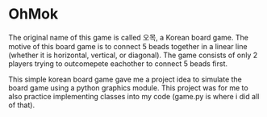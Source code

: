 # OhMok
The original name of this game is called 오목, a Korean board game. The motive of this board game is to connect 5 beads together in a linear line (whether it is horizontal, vertical, or diagonal). The game consists of only 2 players trying to outcomepete eachother to connect 5 beads first.

This simple korean board game gave me a project idea to simulate the board game using a python graphics module. This project was for me to also practice implementing classes into my code (game.py is where i did all of that).
